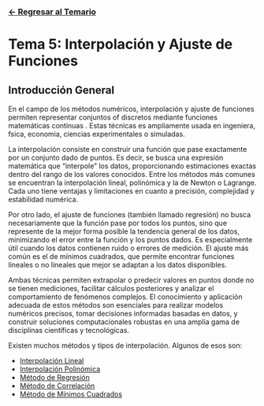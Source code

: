 ### [<- Regresar al Temario](https://github.com/SebastianRSS04/Metodos-Numericos-Git/blob/c9829f46be4ec2aa47381fa4eb9504aa16c8d72e/README.md)

# Tema 5: Interpolación y Ajuste de Funciones 

## Introducción General 

En el campo de los métodos numéricos, interpolación y ajuste de funciones permiten representar conjuntos of discretos mediante funciones matemáticas continuas . Estas técnicas es ampliamente usada en ingeniera, fsica, economia, ciencias experimentales o simuladas.

La interpolación consiste en construir una función que pase exactamente por un conjunto dado de puntos. Es decir, se busca una expresión matemática que “interpole” los datos, proporcionando estimaciones exactas dentro del rango de los valores conocidos. Entre los métodos más comunes se encuentran la interpolación lineal, polinómica y la de Newton o Lagrange. Cada uno tiene ventajas y limitaciones en cuanto a precisión, complejidad y estabilidad numérica.

Por otro lado, el ajuste de funciones (también llamado regresión) no busca necesariamente que la función pase por todos los puntos, sino que represente de la mejor forma posible la tendencia general de los datos, minimizando el error entre la función y los puntos dados. Es especialmente útil cuando los datos contienen ruido o errores de medición. El ajuste más común es el de mínimos cuadrados, que permite encontrar funciones lineales o no lineales que mejor se adaptan a los datos disponibles.

Ambas técnicas permiten extrapolar o predecir valores en puntos donde no se tienen mediciones, facilitar cálculos posteriores y analizar el comportamiento de fenómenos complejos. El conocimiento y aplicación adecuada de estos métodos son esenciales para realizar modelos numéricos precisos, tomar decisiones informadas basadas en datos, y construir soluciones computacionales robustas en una amplia gama de disciplinas científicas y tecnológicas.

Existen muchos métodos y tipos de interpolación. Algunos de esos son:
- [Interpolación Lineal](https://github.com/SebastianRSS04/Metodos-Numericos-Git/blob/c9829f46be4ec2aa47381fa4eb9504aa16c8d72e/T5/Interpolaci%C3%B3n_Lineal.md)
- [Interpolación Polinómica](https://github.com/SebastianRSS04/Metodos-Numericos-Git/blob/c9829f46be4ec2aa47381fa4eb9504aa16c8d72e/T5/Interpolaci%C3%B3n_Polin%C3%B3mica.md)
- [Método de Regresión](https://github.com/SebastianRSS04/Metodos-Numericos-Git/blob/c9829f46be4ec2aa47381fa4eb9504aa16c8d72e/T5/M%C3%A9todo_de_Regresi%C3%B3n.md)
- [Método de Correlación](https://github.com/SebastianRSS04/Metodos-Numericos-Git/blob/c9829f46be4ec2aa47381fa4eb9504aa16c8d72e/T5/M%C3%A9todo_de_Correlaci%C3%B3n.md)
- [Método de Mínimos Cuadrados](https://github.com/SebastianRSS04/Metodos-Numericos-Git/blob/c9829f46be4ec2aa47381fa4eb9504aa16c8d72e/T5/M%C3%A9todo_de_M%C3%ADnimos_Cuadrados.md)

